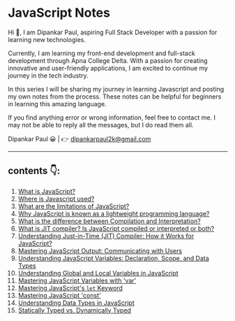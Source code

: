 # JavaScript Notes

Hi 👋, I am Dipankar Paul, aspiring Full Stack Developer with a passion for learning new technologies.

Currently, I am learning my front-end development and full-stack development through Apna College Delta. With a passion for creating innovative and user-friendly applications, I am excited to continue my journey in the tech industry.

In this series I will be sharing my journey in learning Javascript and posting my own notes from the process. These notes can be helpful for beginners in learning this amazing language.

If you find anything error or wrong information, feel free to contact me. I may not be able to reply all the messages, but I do read them all.

Dipankar Paul 😀 | 👉 <dipankarpaul2k@gmail.com>

___

## contents 👇:

1. [What is JavaScript?](./introduction/what-is-javascript.md)
2. [Where is Javascript used?](./introduction/where-is-javascript-used.md)
3. [What are the limitations of JavaScript?](./introduction/what-are-the-limitations-of-javascript.md)
4. [Why JavaScript is known as a lightweight programming language?](./introduction/why-javascript-is-known-as-a-lightweight-programming-language.md)
5. [What is the difference between Compilation and Interpretation?](./introduction/compilation-and-interpretation.md)
6. [What is JIT compiler? Is JavaScript compiled or interpreted or both?](./introduction/jit-and-javascript%20compiled-or-interpreted-or-both.md)
7. [Understanding Just-in-Time (JIT) Compiler: How it Works for JavaScript?](./introduction/jit-compiler-how-it-works-for-js.md)
8. [Mastering JavaScript Output: Communicating with Users](./basics/javascript-output.md)
9. [Understanding JavaScript Variables: Declaration, Scope, and Data Types](./basics/javascript-variables.md)
10. [Understanding Global and Local Variables in JavaScript](./basics/global-and-local-variables-in-js.md)
11. [Mastering JavaScript Variables with 'var'](./basics/js-variables-with-var-keyword.md)
12. [Mastering JavaScript's `let` Keyword](./basics/javascripts-let-keyword.md)
13. [Mastering JavaScript 'const'](./basics/javascript-const-keyword.md)
14. [Understanding Data Types in JavaScript](./basics/data-types-in-javascript.md)
15. [Statically Typed vs. Dynamically Typed](./basics/statically-typed-vs-dynamically-typed.md)
